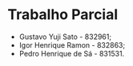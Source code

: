 # Trabalho Parcial
- Gustavo Yuji Sato - 832961;
- Igor Henrique Ramon - 832863;
- Pedro Henrique de Sá - 831531.
